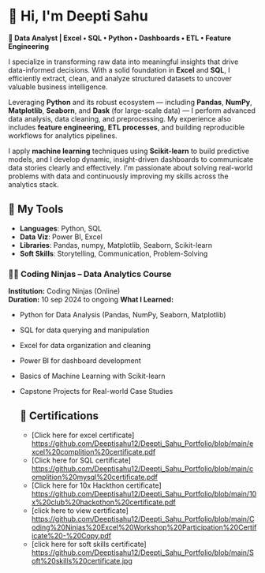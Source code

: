 # 👋 Hi, I'm Deepti Sahu 

**🎯 Data Analyst | Excel • SQL • Python • Dashboards • ETL • Feature Engineering**

I specialize in transforming raw data into meaningful insights that drive data-informed decisions. With a solid foundation in **Excel** and **SQL**, I efficiently extract, clean, and analyze structured datasets to uncover valuable business intelligence.

Leveraging **Python** and its robust ecosystem — including **Pandas**, **NumPy**, **Matplotlib**, **Seaborn**, and **Dask** (for large-scale data) — I perform advanced data analysis, data cleaning, and preprocessing. My experience also includes **feature engineering**, **ETL processes**, and building reproducible workflows for analytics pipelines.

I apply **machine learning** techniques using **Scikit-learn** to build predictive models, and I develop dynamic, insight-driven dashboards to communicate data stories clearly and effectively. I'm passionate about solving real-world problems with data and continuously improving my skills across the analytics stack.

## 💼 My Tools
- **Languages**: Python, SQL
- **Data Viz**: Power BI, Excel
- **Libraries**: Pandas, numpy, Matplotlib, Seaborn, Scikit-learn
- **Soft Skills**: Storytelling, Communication, Problem-Solving

### 🧑‍💻 Coding Ninjas – Data Analytics Course  
**Institution:** Coding Ninjas (Online)  
**Duration:** 10 sep 2024 to ongoing
**What I Learned:**  
- Python for Data Analysis (Pandas, NumPy, Seaborn, Matplotlib)  
- SQL for data querying and manipulation  
- Excel for data organization and cleaning  
- Power BI for dashboard development  
- Basics of Machine Learning with Scikit-learn  
- Capstone Projects for Real-world Case Studies

  ## 🏅 Certifications
  - [Click here for excel certificate] https://github.com/Deeptisahu12/Deepti_Sahu_Portfolio/blob/main/excel%20complition%20certificate.pdf
  - [Click here for SQL certificate] https://github.com/Deeptisahu12/Deepti_Sahu_Portfolio/blob/main/complition%20mysql%20certificate.pdf
  - [Click here for 10x Hackthon certificate] https://github.com/Deeptisahu12/Deepti_Sahu_Portfolio/blob/main/10x%20club%20hackothon%20certificate.pdf
  - [click here to view certificate] https://github.com/Deeptisahu12/Deepti_Sahu_Portfolio/blob/main/Coding%20Ninjas%20Excel%20Workshop%20Participation%20Certificate%20-%20Copy.pdf
  - [click here for soft skills certificate] https://github.com/Deeptisahu12/Deepti_Sahu_Portfolio/blob/main/Soft%20skills%20certificate.jpg

 

